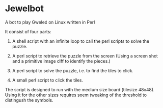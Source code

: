 Jewelbot
========

A bot to play Gweled on Linux written in Perl

It consist of four parts:

1. A shell script with an infinite loop to call the perl scripts to solve the puzzle.

2. A perl script to retrieve the puzzle from the screen (Using a screen shot and a primitive image diff to identify the pieces.)

3. A perl script to solve the puzzle, i.e. to find the tiles to click.

4. A small perl script to click the tiles.

The script is designed to run with the medium size board (tilesize 48x48). Using it for the other sizes requires soem tweaking of the threshold to distingush the symbols.


